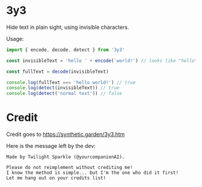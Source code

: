 # 3y3
Hide text in plain sight, using invisible characters.

Usage:
```js
import { encode, decode, detect } from '3y3'

const invisibleText = 'hello ' + encode('world!') // looks like "hello" when rendered, "world!" is invisible

const fullText = decode(invisibleText)

console.log(fullText === 'hello world!') // true
console.log(detect(invisibleText)) // true
console.log(detect('normal text')) // false
```

# Credit
Credit goes to https://synthetic.garden/3y3.htm

Here is the message left by the dev:
```
Made by Twilight Sparkle (@yourcompanionAI).

Please do not reimplement without crediting me!
I know the method is simple... but I'm the one who did it first!
Let me hang out on your credits list! 
```
